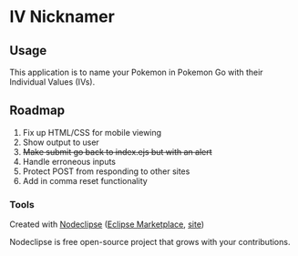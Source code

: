 

# IV Nicknamer



## Usage

This application is to name your Pokemon in Pokemon Go with their Individual Values (IVs).


## Roadmap

1. Fix up HTML/CSS for mobile viewing
2. Show output to user
3. ~~Make submit go back to index.ejs but with an alert~~
4. Handle erroneous inputs
5. Protect POST from responding to other sites
6. Add in comma reset functionality

### Tools

Created with [Nodeclipse](https://github.com/Nodeclipse/nodeclipse-1)
 ([Eclipse Marketplace](http://marketplace.eclipse.org/content/nodeclipse), [site](http://www.nodeclipse.org))   

Nodeclipse is free open-source project that grows with your contributions.
